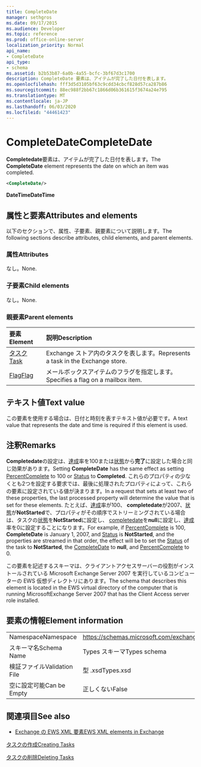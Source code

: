 ```yaml
---
title: CompleteDate
manager: sethgros
ms.date: 09/17/2015
ms.audience: Developer
ms.topic: reference
ms.prod: office-online-server
localization_priority: Normal
api_name:
- CompleteDate
api_type:
- schema
ms.assetid: b2b53b87-6a0b-4a55-bcfc-3bf67d3c1700
description: CompleteDate 要素は、アイテムが完了した日付を表します。
ms.openlocfilehash: fff3d5d3105bf63c9cdd34cbcf828d57ca287b86
ms.sourcegitcommit: 88ec988f2bb67c1866d06b361615f3674a24e795
ms.translationtype: MT
ms.contentlocale: ja-JP
ms.lasthandoff: 06/03/2020
ms.locfileid: "44461423"
---
```

# <a name="completedate"></a><span data-ttu-id="7a071-103">CompleteDate</span><span class="sxs-lookup"><span data-stu-id="7a071-103">CompleteDate</span></span>

<span data-ttu-id="7a071-104">**Completedate**要素は、アイテムが完了した日付を表します。</span><span class="sxs-lookup"><span data-stu-id="7a071-104">The **CompleteDate** element represents the date on which an item was completed.</span></span> 
  
```xml
<CompleteDate/>
```

 <span data-ttu-id="7a071-105">**DateTime**</span><span class="sxs-lookup"><span data-stu-id="7a071-105">**DateTime**</span></span>
## <a name="attributes-and-elements"></a><span data-ttu-id="7a071-106">属性と要素</span><span class="sxs-lookup"><span data-stu-id="7a071-106">Attributes and elements</span></span>

<span data-ttu-id="7a071-107">以下のセクションで、属性、子要素、親要素について説明します。</span><span class="sxs-lookup"><span data-stu-id="7a071-107">The following sections describe attributes, child elements, and parent elements.</span></span>
  
### <a name="attributes"></a><span data-ttu-id="7a071-108">属性</span><span class="sxs-lookup"><span data-stu-id="7a071-108">Attributes</span></span>

<span data-ttu-id="7a071-109">なし。</span><span class="sxs-lookup"><span data-stu-id="7a071-109">None.</span></span>
  
### <a name="child-elements"></a><span data-ttu-id="7a071-110">子要素</span><span class="sxs-lookup"><span data-stu-id="7a071-110">Child elements</span></span>

<span data-ttu-id="7a071-111">なし。</span><span class="sxs-lookup"><span data-stu-id="7a071-111">None.</span></span>
  
### <a name="parent-elements"></a><span data-ttu-id="7a071-112">親要素</span><span class="sxs-lookup"><span data-stu-id="7a071-112">Parent elements</span></span>

|<span data-ttu-id="7a071-113">**要素**</span><span class="sxs-lookup"><span data-stu-id="7a071-113">**Element**</span></span>|<span data-ttu-id="7a071-114">**説明**</span><span class="sxs-lookup"><span data-stu-id="7a071-114">**Description**</span></span>|
|:-----|:-----|
|[<span data-ttu-id="7a071-115">タスク</span><span class="sxs-lookup"><span data-stu-id="7a071-115">Task</span></span>](task.md) <br/> |<span data-ttu-id="7a071-116">Exchange ストア内のタスクを表します。</span><span class="sxs-lookup"><span data-stu-id="7a071-116">Represents a task in the Exchange store.</span></span>  <br/> |
|[<span data-ttu-id="7a071-117">Flag</span><span class="sxs-lookup"><span data-stu-id="7a071-117">Flag</span></span>](flag.md) <br/> |<span data-ttu-id="7a071-118">メールボックスアイテムのフラグを指定します。</span><span class="sxs-lookup"><span data-stu-id="7a071-118">Specifies a flag on a mailbox item.</span></span>  <br/> |
   
## <a name="text-value"></a><span data-ttu-id="7a071-119">テキスト値</span><span class="sxs-lookup"><span data-stu-id="7a071-119">Text value</span></span>

<span data-ttu-id="7a071-120">この要素を使用する場合は、日付と時刻を表すテキスト値が必要です。</span><span class="sxs-lookup"><span data-stu-id="7a071-120">A text value that represents the date and time is required if this element is used.</span></span>
  
## <a name="remarks"></a><span data-ttu-id="7a071-121">注釈</span><span class="sxs-lookup"><span data-stu-id="7a071-121">Remarks</span></span>

<span data-ttu-id="7a071-122">**Completedate**の設定は、[達成](percentcomplete.md)率を100または[状態](status.md)から**完了**に設定した場合と同じ効果があります。</span><span class="sxs-lookup"><span data-stu-id="7a071-122">Setting **CompleteDate** has the same effect as setting [PercentComplete](percentcomplete.md) to 100 or [Status](status.md) to **Completed**.</span></span> <span data-ttu-id="7a071-123">これらのプロパティの少なくとも2つを設定する要求では、最後に処理されたプロパティによって、これらの要素に設定されている値が決まります。</span><span class="sxs-lookup"><span data-stu-id="7a071-123">In a request that sets at least two of these properties, the last processed property will determine the value that is set for these elements.</span></span> <span data-ttu-id="7a071-124">たとえば、[達成](percentcomplete.md)率が100、 **completedate**が2007、[状態](status.md)が**NotStarted**で、プロパティがその順序でストリーミングされている場合は、タスクの[状態](status.md)を**NotStarted**に設定し、 [completedate](completedate.md)を**null**に設定し、[達成](percentcomplete.md)率を0に設定することになります。</span><span class="sxs-lookup"><span data-stu-id="7a071-124">For example, if [PercentComplete](percentcomplete.md) is 100, **CompleteDate** is January 1, 2007, and [Status](status.md) is **NotStarted**, and the properties are streamed in that order, the effect will be to set the [Status](status.md) of the task to **NotStarted**, the [CompleteDate](completedate.md) to **null**, and [PercentComplete](percentcomplete.md) to 0.</span></span> 
  
<span data-ttu-id="7a071-125">この要素を記述するスキーマは、クライアントアクセスサーバーの役割がインストールされている Microsoft Exchange Server 2007 を実行しているコンピューターの EWS 仮想ディレクトリにあります。</span><span class="sxs-lookup"><span data-stu-id="7a071-125">The schema that describes this element is located in the EWS virtual directory of the computer that is running MicrosoftExchange Server 2007 that has the Client Access server role installed.</span></span>
  
## <a name="element-information"></a><span data-ttu-id="7a071-126">要素の情報</span><span class="sxs-lookup"><span data-stu-id="7a071-126">Element information</span></span>

|||
|:-----|:-----|
|<span data-ttu-id="7a071-127">Namespace</span><span class="sxs-lookup"><span data-stu-id="7a071-127">Namespace</span></span>  <br/> |https://schemas.microsoft.com/exchange/services/2006/types  <br/> |
|<span data-ttu-id="7a071-128">スキーマ名</span><span class="sxs-lookup"><span data-stu-id="7a071-128">Schema Name</span></span>  <br/> |<span data-ttu-id="7a071-129">Types スキーマ</span><span class="sxs-lookup"><span data-stu-id="7a071-129">Types schema</span></span>  <br/> |
|<span data-ttu-id="7a071-130">検証ファイル</span><span class="sxs-lookup"><span data-stu-id="7a071-130">Validation File</span></span>  <br/> |<span data-ttu-id="7a071-131">型 .xsd</span><span class="sxs-lookup"><span data-stu-id="7a071-131">Types.xsd</span></span>  <br/> |
|<span data-ttu-id="7a071-132">空に設定可能</span><span class="sxs-lookup"><span data-stu-id="7a071-132">Can be Empty</span></span>  <br/> |<span data-ttu-id="7a071-133">正しくない</span><span class="sxs-lookup"><span data-stu-id="7a071-133">False</span></span>  <br/> |
   
## <a name="see-also"></a><span data-ttu-id="7a071-134">関連項目</span><span class="sxs-lookup"><span data-stu-id="7a071-134">See also</span></span>



- [<span data-ttu-id="7a071-135">Exchange の EWS XML 要素</span><span class="sxs-lookup"><span data-stu-id="7a071-135">EWS XML elements in Exchange</span></span>](ews-xml-elements-in-exchange.md)


[<span data-ttu-id="7a071-136">タスクの作成</span><span class="sxs-lookup"><span data-stu-id="7a071-136">Creating Tasks</span></span>](https://msdn.microsoft.com/library/0ef97334-e8a0-4f67-a23a-dd9e2bbad49f%28Office.15%29.aspx)
  
[<span data-ttu-id="7a071-137">タスクの削除</span><span class="sxs-lookup"><span data-stu-id="7a071-137">Deleting Tasks</span></span>](https://msdn.microsoft.com/library/a3d7e25f-8a35-4901-b1d9-d31f418ab340%28Office.15%29.aspx)

